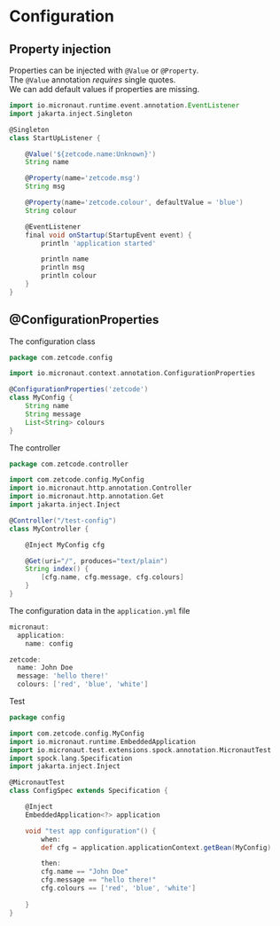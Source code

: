 # Configuration

## Property injection

Properties can be injected with `@Value` or `@Property`.  
The `@Value` annotation *requires* single quotes.  
We can add default values if properties are missing.  

```groovy
import io.micronaut.runtime.event.annotation.EventListener
import jakarta.inject.Singleton

@Singleton
class StartUpListener {

    @Value('${zetcode.name:Unknown}')
    String name

    @Property(name='zetcode.msg')
    String msg

    @Property(name='zetcode.colour', defaultValue = 'blue')
    String colour

    @EventListener
    final void onStartup(StartupEvent event) {
        println 'application started'

        println name
        println msg
        println colour
    }
}
```

## @ConfigurationProperties

The configuration class  

```groovy
package com.zetcode.config

import io.micronaut.context.annotation.ConfigurationProperties

@ConfigurationProperties('zetcode')
class MyConfig {
    String name
    String message
    List<String> colours
}
```
The controller  

```groovy
package com.zetcode.controller

import com.zetcode.config.MyConfig
import io.micronaut.http.annotation.Controller
import io.micronaut.http.annotation.Get
import jakarta.inject.Inject

@Controller("/test-config")
class MyController {

    @Inject MyConfig cfg

    @Get(uri="/", produces="text/plain")
    String index() {
        [cfg.name, cfg.message, cfg.colours]
    }
}
```

The configuration data in the `application.yml` file  

```groovy
micronaut:
  application:
    name: config

zetcode:
  name: John Doe
  message: 'hello there!'
  colours: ['red', 'blue', 'white']
```

Test  

```groovy
package config

import com.zetcode.config.MyConfig
import io.micronaut.runtime.EmbeddedApplication
import io.micronaut.test.extensions.spock.annotation.MicronautTest
import spock.lang.Specification
import jakarta.inject.Inject

@MicronautTest
class ConfigSpec extends Specification {

    @Inject
    EmbeddedApplication<?> application

    void "test app configuration"() {
        when:
        def cfg = application.applicationContext.getBean(MyConfig)

        then:
        cfg.name == "John Doe"
        cfg.message == "hello there!"
        cfg.colours == ['red', 'blue', 'white']
        
    }
}
```

